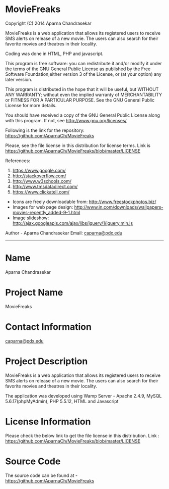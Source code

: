 MovieFreaks
===========

Copyright (C) 2014 Aparna Chandrasekar

MovieFreaks is a web application that allows its registered users to receive SMS alerts on release of a new movie. The users can also search for their favorite movies and theatres in their locality.

Coding was done in HTML, PHP and javascript.

This program is free software: you can redistribute it and/or modify it under the terms of the GNU General Public License as published by the Free Software Foundation,either version 3 of the License, or (at your option) any later version.
 
This program is distributed in the hope that it will be useful, but WITHOUT ANY WARRANTY; without even the implied warranty of MERCHANTABILITY or FITNESS FOR A PARTICULAR PURPOSE. See the GNU General Public License for more details.

You should have received a copy of the GNU General Public License along with this program. If not, see http://www.gnu.org/licenses/

Following is the link for the repository: https://github.com/AparnaCh/MovieFreaks

Please, see the file license in this distribution for license terms. Link is
https://github.com/AparnaCh/MovieFreaks/blob/master/LICENSE

 References:
 1. https://www.google.com/
 2. http://stackoverflow.com/
 3. http://www.w3schools.com/
 4. http://www.tmsdatadirect.com/
 5. https://www.clickatell.com/
 
 * Icons are freely downloadable from: http://www.freestockphotos.biz/
 * Images for web page design: http://www.in.com/downloads/wallpapers-movies-recently_added-9-1.html
 * Image slideshow: http://ajax.googleapis.com/ajax/libs/jquery/1/jquery.min.js


Author - Aparna Chandrasekar 
Email: caparna@pdx.edu

**********************************************************************
Name
======
Aparna Chandrasekar

Project Name
============
MovieFreaks

Contact Information
=================
caparna@pdx.edu

Project Description
================
MovieFreaks is a web application that allows its registered users to receive SMS alerts on release of a new movie. The users can also search for their favorite movies and theatres in their locality.

The application was developed using Wamp Server - Apache 2.4.9, MySQL 5.6.17(phpMyAdmin), PHP 5.5.12, HTML and Javascript

License Information
================
Please check the below link to get the file license in this distribution.
Link :  https://github.com/AparnaCh/MovieFreaks/blob/master/LICENSE

Source Code
=========
The source code can be found at - https://github.com/AparnaCh/MovieFreaks

